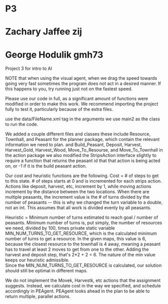 # P3
# Zachary Jaffee zij
# George Hodulik gmh73
Project 3 for intro to AI

NOTE that when using the visual agent, when we drag the speed towards going very fast sometimes the program does not act in a desired manner. 
If this happens to you, try running just not on the fastest speed.

Please use our code in full, as a significant amount of functions were modified in order to make this work. 
We recommend importing the project fully to test it, particularly because of the extra files.

use the data/FileName.xml tag in the arguments
we use main2 as the class to run the code.

We added a couple different files and classes
these include Resource, Townhall, and Peasant for the planner package, which contain the relevant information we need to plan.
and Build_Peasant, Deposit, Harvest, Harvest_Gold, Harvest_Wood, Move_To_Resourse, and Move_To_Townhall in the action package
we also modified the StripsAction interface slightly to require a function that returns the peasant id that that action is being acted on,
or -1 if it is the build peasant action.

Our cost and heuristic functions are the following.
Cost = # of steps to get to this state.  # of steps starts at 0 and is incremented for each strips action.  Actions like deposit, harvest, etc,
increment by 1, while moving actions increment by the distance between the two locations.  When there are multiple peasants, the increment value
is the # of turns divided by the number of peasants -- this is why we changed the turn variable to a double, not an int.  This assumes that 
all work is divided evenly by all peasants.

Heuristic = Minimum number of turns estimated to reach goal / number of peasants.  Minimum number of turns is, put simply, the number of resources
 we need, divided by 100, times private static variable MIN_NUM_TURNS_TO_GET_RESOURCE, which is the calculated minimum number of turns to get a
 resource.  In the given maps, this value is 6, because the closest resource to the townhall is 4 away, meaning a peasant has to travel at least 2
 moves to get from one to the other.  Adding the harvest and deposit step, that's 2*2 + 2 = 6.
 The nature of the min value keeps our heuristic admissible.  
 Since the MIN_NUM_TURNS_TO_GET_RESOURCE is calculated, our solution should still be optimal in different maps.
 
 
We do not implement the Movek, Harvestk, etc actions that the assignment suggests.  Instead, we calculate cost in the way we specified, and schedule
accordingly in PEAgent.  PEAgent looks ahead in the plan to be able to return multiple, parallel actions.
